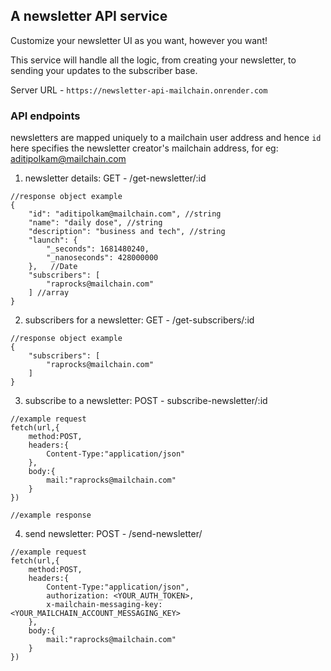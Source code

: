 ## A newsletter API service 

Customize your newsletter UI as you want, however you want!

This service will handle all the logic, from creating your newsletter, to sending your updates to the subscriber base.

Server URL - `https://newsletter-api-mailchain.onrender.com`


### API endpoints

newsletters are mapped uniquely to a mailchain user address and hence `id` here specifies the newsletter creator's mailchain address, for eg: aditipolkam@mailchain.com

1. newsletter details: GET - /get-newsletter/:id
```shell
//response object example
{
    "id": "aditipolkam@mailchain.com", //string
    "name": "daily dose", //string
    "description": "business and tech", //string
    "launch": {
        "_seconds": 1681480240,
        "_nanoseconds": 428000000
    },   //Date
    "subscribers": [
        "raprocks@mailchain.com"
    ] //array
}

```
2.  subscribers for a newsletter: GET - /get-subscribers/:id
```shell
//response object example
{
    "subscribers": [
        "raprocks@mailchain.com"
    ]
}
```

3. subscribe to a newsletter: POST - subscribe-newsletter/:id
```shell
//example request
fetch(url,{
    method:POST,
    headers:{
        Content-Type:"application/json"
    },
    body:{
        mail:"raprocks@mailchain.com"
    }
})

//example response

```


4. send newsletter: POST - /send-newsletter/
```shell
//example request
fetch(url,{
    method:POST,
    headers:{
        Content-Type:"application/json",
        authorization: <YOUR_AUTH_TOKEN>,
        x-mailchain-messaging-key: <YOUR_MAILCHAIN_ACCOUNT_MESSAGING_KEY>
    },
    body:{
        mail:"raprocks@mailchain.com"
    }
})


```